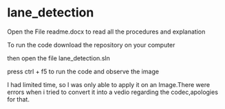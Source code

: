# lane_detection
Open the File readme.docx to read all the procedures and explanation



To run the code download the repository on your computer

then open the file lane_detection.sln

press ctrl + f5 to run the code and observe the image

I had limited time, so I was only able to apply it on an Image.There were errors when i tried to convert it into a vedio regarding the codec,apologies for that.
